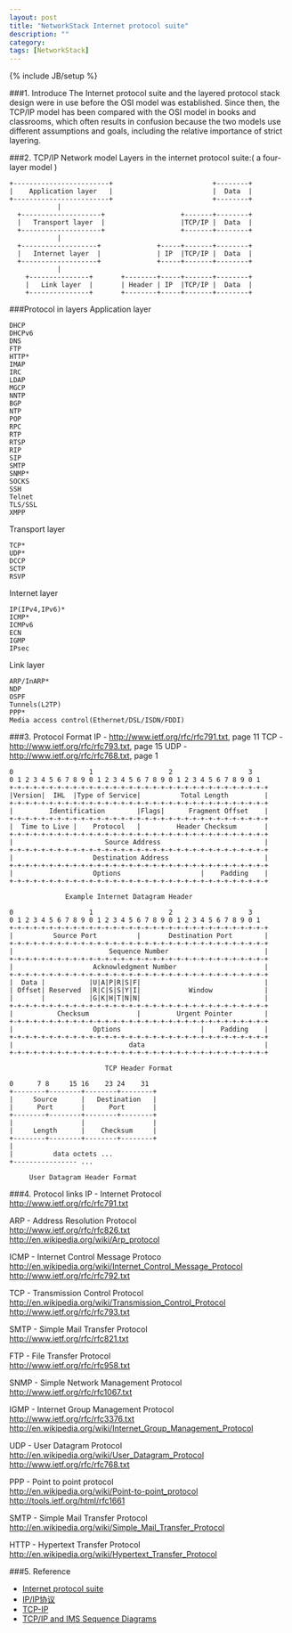 ```yaml
---
layout: post
title: "NetworkStack Internet protocol suite"
description: ""
category: 
tags: [NetworkStack]
---
```

{% include JB/setup %}

###1. Introduce
The Internet protocol suite and the layered protocol stack design were in use 
before the OSI model was established. Since then, the TCP/IP model has been 
compared with the OSI model in books and classrooms, which often results in 
confusion because the two models use different assumptions and goals, including 
the relative importance of strict layering.

###2. TCP/IP Network model
Layers in the internet protocol suite:( a four-layer model )  

	+------------------------+                         +--------+
	|    Application layer   |                         |  Data  |
	+------------------------+                         +--------+
	            |
	  +--------------------+                   +-------+--------+
	  |   Transport layer  |                   |TCP/IP |  Data  |
	  +--------------------+                   +-------+--------+
	            |
	  +-------------------+              +-----+-------+--------+
	  |   Internet layer  |              | IP  |TCP/IP |  Data  |
	  +-------------------+              +-----+-------+--------+
	            |
	    +---------------+       +--------+-----+-------+--------+
	    |   Link layer  |       | Header | IP  |TCP/IP |  Data  |
	    +---------------+       +--------+-----+-------+--------+

###Protocol in layers
Application layer

    DHCP
    DHCPv6
    DNS
    FTP
    HTTP*
    IMAP
    IRC
    LDAP
    MGCP
    NNTP
    BGP
    NTP
    POP
    RPC
    RTP
    RTSP
    RIP
    SIP
    SMTP
    SNMP*
    SOCKS
    SSH
    Telnet
    TLS/SSL
    XMPP

Transport layer

    TCP*
    UDP*
    DCCP
    SCTP
    RSVP

Internet layer

    IP(IPv4,IPv6)*
    ICMP*
    ICMPv6
    ECN
    IGMP
    IPsec

Link layer

    ARP/InARP*
    NDP
    OSPF
    Tunnels(L2TP)
    PPP*
    Media access control(Ethernet/DSL/ISDN/FDDI)

###3. Protocol Format
IP - <http://www.ietf.org/rfc/rfc791.txt>, page 11
TCP - <http://www.ietf.org/rfc/rfc793.txt>, page 15
UDP - <http://www.ietf.org/rfc/rfc768.txt>, page 1

	0                   1                   2                   3   
	0 1 2 3 4 5 6 7 8 9 0 1 2 3 4 5 6 7 8 9 0 1 2 3 4 5 6 7 8 9 0 1 
	+-+-+-+-+-+-+-+-+-+-+-+-+-+-+-+-+-+-+-+-+-+-+-+-+-+-+-+-+-+-+-+-+
	|Version|  IHL  |Type of Service|          Total Length         |
	+-+-+-+-+-+-+-+-+-+-+-+-+-+-+-+-+-+-+-+-+-+-+-+-+-+-+-+-+-+-+-+-+
	|         Identification        |Flags|      Fragment Offset    |
	+-+-+-+-+-+-+-+-+-+-+-+-+-+-+-+-+-+-+-+-+-+-+-+-+-+-+-+-+-+-+-+-+
	|  Time to Live |    Protocol   |         Header Checksum       |
	+-+-+-+-+-+-+-+-+-+-+-+-+-+-+-+-+-+-+-+-+-+-+-+-+-+-+-+-+-+-+-+-+
	|                       Source Address                          |
	+-+-+-+-+-+-+-+-+-+-+-+-+-+-+-+-+-+-+-+-+-+-+-+-+-+-+-+-+-+-+-+-+
	|                    Destination Address                        |
	+-+-+-+-+-+-+-+-+-+-+-+-+-+-+-+-+-+-+-+-+-+-+-+-+-+-+-+-+-+-+-+-+
	|                    Options                    |    Padding    |
	+-+-+-+-+-+-+-+-+-+-+-+-+-+-+-+-+-+-+-+-+-+-+-+-+-+-+-+-+-+-+-+-+

	              Example Internet Datagram Header

	0                   1                   2                   3   
	0 1 2 3 4 5 6 7 8 9 0 1 2 3 4 5 6 7 8 9 0 1 2 3 4 5 6 7 8 9 0 1 
	+-+-+-+-+-+-+-+-+-+-+-+-+-+-+-+-+-+-+-+-+-+-+-+-+-+-+-+-+-+-+-+-+
	|          Source Port          |       Destination Port        |
	+-+-+-+-+-+-+-+-+-+-+-+-+-+-+-+-+-+-+-+-+-+-+-+-+-+-+-+-+-+-+-+-+
	|                        Sequence Number                        |
	+-+-+-+-+-+-+-+-+-+-+-+-+-+-+-+-+-+-+-+-+-+-+-+-+-+-+-+-+-+-+-+-+
	|                    Acknowledgment Number                      |
	+-+-+-+-+-+-+-+-+-+-+-+-+-+-+-+-+-+-+-+-+-+-+-+-+-+-+-+-+-+-+-+-+
	|  Data |           |U|A|P|R|S|F|                               |
	| Offset| Reserved  |R|C|S|S|Y|I|            Window             |
	|       |           |G|K|H|T|N|N|                               |
	+-+-+-+-+-+-+-+-+-+-+-+-+-+-+-+-+-+-+-+-+-+-+-+-+-+-+-+-+-+-+-+-+
	|           Checksum            |         Urgent Pointer        |
	+-+-+-+-+-+-+-+-+-+-+-+-+-+-+-+-+-+-+-+-+-+-+-+-+-+-+-+-+-+-+-+-+
	|                    Options                    |    Padding    |
	+-+-+-+-+-+-+-+-+-+-+-+-+-+-+-+-+-+-+-+-+-+-+-+-+-+-+-+-+-+-+-+-+
	|                             data                              |
	+-+-+-+-+-+-+-+-+-+-+-+-+-+-+-+-+-+-+-+-+-+-+-+-+-+-+-+-+-+-+-+-+

                            TCP Header Format

	0      7 8     15 16    23 24    31  
	+--------+--------+--------+--------+ 
	|     Source      |   Destination   | 
	|      Port       |      Port       | 
	+--------+--------+--------+--------+ 
	|                 |                 | 
	|     Length      |    Checksum     | 
	+--------+--------+--------+--------+ 
	|                                     
	|          data octets ...            
	+---------------- ...                 

	     User Datagram Header Format

###4. Protocol links
IP - Internet Protocol  
<http://www.ietf.org/rfc/rfc791.txt>

ARP - Address Resolution Protocol  
<http://www.ietf.org/rfc/rfc826.txt>  
<http://en.wikipedia.org/wiki/Arp_protocol>

ICMP - Internet Control Message Protoco  
<http://en.wikipedia.org/wiki/Internet_Control_Message_Protocol>  
<http://www.ietf.org/rfc/rfc792.txt>

TCP - Transmission Control Protocol  
<http://en.wikipedia.org/wiki/Transmission_Control_Protocol>  
<http://www.ietf.org/rfc/rfc793.txt>

SMTP - Simple Mail Transfer Protocol  
<http://www.ietf.org/rfc/rfc821.txt>

FTP - File Transfer Protocol  
<http://www.ietf.org/rfc/rfc958.txt>

SNMP - Simple Network Management Protocol  
<http://www.ietf.org/rfc/rfc1067.txt>

IGMP - Internet Group Management Protocol  
<http://www.ietf.org/rfc/rfc3376.txt>  
<http://en.wikipedia.org/wiki/Internet_Group_Management_Protocol>

UDP - User Datagram Protocol  
<http://en.wikipedia.org/wiki/User_Datagram_Protocol>  
<http://www.ietf.org/rfc/rfc768.txt>

PPP - Point to point protocol  
<http://en.wikipedia.org/wiki/Point-to-point_protocol>  
<http://tools.ietf.org/html/rfc1661>

SMTP - Simple Mail Transfer Protocol  
<http://en.wikipedia.org/wiki/Simple_Mail_Transfer_Protocol>  

HTTP - Hypertext Transfer Protocol  
<http://en.wikipedia.org/wiki/Hypertext_Transfer_Protocol>  

###5. Reference  
+ [Internet protocol suite](http://en.wikipedia.org/wiki/Internet_protocol_suite)
+ [IP/IP协议](http://zh.wikipedia.org/wiki/TCP/IP协议)
+ [TCP-IP](http://www.linux-tutorial.info/modules.php?name=MContent&obj=page&pageid=142)
+ [TCP/IP and IMS Sequence Diagrams](http://www.eventhelix.com/RealtimeMantra/Networking/#IP_-_Internet_Protocol)
